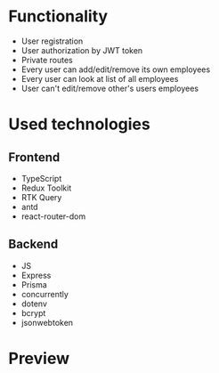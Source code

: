 # Functionality
- User registration
- User authorization by JWT token
- Private routes
- Every user can add/edit/remove its own employees
- Every user can look at list of all employees
- User can't edit/remove other's users employees

# Used technologies
## Frontend
- TypeScript
- Redux Toolkit
- RTK Query
- antd
- react-router-dom
## Backend
- JS
- Express
- Prisma
- concurrently
- dotenv
- bcrypt
- jsonwebtoken

# Preview

